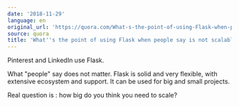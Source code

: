 ```yaml
---
date: '2018-11-29'
language: en
original_url: 'https://quora.com/What-s-the-point-of-using-Flask-when-people-say-is-not-scalable/answer/Clément-Renaud'
source: quora
title: 'What''s the point of using Flask when people say is not scalable?'
---
```


Pinterest and LinkedIn use Flask.

What "people" say does not matter. Flask is solid and very flexible,
with extensive ecosystem and support. It can be used for big and small
projects.

Real question is : how big do you think you need to scale?

